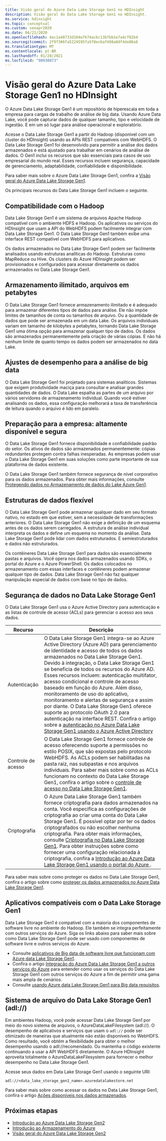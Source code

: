 ```yaml
---
title: Visão geral do Azure Data Lake Storage Gen1 no HDInsight
description: Visão geral do Data Lake Storage Gen1 no HDInsight.
ms.service: hdinsight
ms.topic: conceptual
ms.custom: seoapr2020
ms.date: 04/21/2020
ms.openlocfilehash: 4ac1a48733d104e7674acbc13bfbb1e7a4cf02b4
ms.sourcegitcommit: 2f9f306fa5224595fa5f8ec6af498a0df4de08a8
ms.translationtype: MT
ms.contentlocale: pt-BR
ms.lasthandoff: 01/28/2021
ms.locfileid: "98938873"
---
```

# <a name="azure-data-lake-storage-gen1-overview-in-hdinsight"></a>Visão geral do Azure Data Lake Storage Gen1 no HDInsight

O Azure Data Lake Storage Gen1 é um repositório de hiperescala em toda a empresa para cargas de trabalho de análise de big data. Usando Azure Data Lake, você pode capturar dados de qualquer tamanho, tipo e velocidade de ingestão. E em um só lugar para análise operacional e exploratório.

Acesse o Data Lake Storage Gen1 a partir do Hadoop (disponível com um cluster do HDInsight) usando as APIs REST compatíveis com WebHDFS. O Data Lake Storage Gen1 foi desenvolvido para permitir a análise dos dados armazenados e está ajustado para trabalhar em cenários de análise de dados. O Gen1 inclui os recursos que são essenciais para casos de uso empresarial do mundo real. Esses recursos incluem segurança, capacidade de gerenciamento, adaptabilidade, confiabilidade e disponibilidade.

Para saber mais sobre o Azure Data Lake Storage Gen1, confira a [Visão geral do Azure Data Lake Storage Gen1](../data-lake-store/data-lake-store-overview.md).

Os principais recursos do Data Lake Storage Gen1 incluem o seguinte.

## <a name="compatibility-with-hadoop"></a>Compatibilidade com o Hadoop

Data Lake Storage Gen1 é um sistema de arquivos Apache Hadoop compatível com o ambiente HDFS e Hadoop.  Os aplicativos ou serviços do HDInsight que usam a API do WebHDFS podem facilmente integrar com Data Lake Storage Gen1. O Data Lake Storage Gen1 também exibe uma interface REST compatível com WebHDFS para aplicativos.

Os dados armazenados no Data Lake Storage Gen1 podem ser facilmente analisados usando estruturas analíticas do Hadoop. Estruturas como MapReduce ou Hive. Os clusters do Azure HDInsight podem ser provisionados e configurados para acessar diretamente os dados armazenados no Data Lake Storage Gen1.

## <a name="unlimited-storage-petabyte-files"></a>Armazenamento ilimitado, arquivos em petabytes

O Data Lake Storage Gen1 fornece armazenamento ilimitado e é adequado para armazenar diferentes tipos de dados para análise. Ele não impõe limites de tamanhos de conta ou tamanhos de arquivo. Ou a quantidade de dados que pode ser armazenada em um data Lake. Os arquivos individuais variam em tamanho de kilobytes a petabytes, tornando Data Lake Storage Gen1 uma ótima opção para armazenar qualquer tipo de dados. Os dados são armazenados permanentemente pela criação de várias cópias. E não há nenhum limite de quanto tempo os dados podem ser armazenados no data Lake.

## <a name="performance-tuning-for-big-data-analytics"></a>Ajustes de desempenho para a análise de big data

O Data Lake Storage Gen1 foi projetado para sistemas analíticos. Sistemas que exigem produtividade maciça para consultar e analisar grandes quantidades de dados. O Data Lake espalha as partes de um arquivo por vários servidores de armazenamento individual. Quando você estiver analisando os dados, essa configuração melhorará a taxa de transferência de leitura quando o arquivo é lido em paralelo.

## <a name="readiness-for-enterprise-highly-available-and-secure"></a>Preparação para a empresa: altamente disponível e segura

O Data Lake Storage Gen1 fornece disponibilidade e confiabilidade padrão do setor. Os ativos de dados são armazenados permanentemente: cópias redundantes protegem contra falhas inesperadas. As empresas podem usar o Data Lake Storage Gen1 em suas soluções como parte importante de sua plataforma de dados existente.

O Data Lake Storage Gen1 também fornece segurança de nível corporativo para os dados armazenados. Para obter mais informações, consulte [Protegendo dados no Armazenamento de dados do Lake Azure Gen1](#data-security-in-data-lake-storage-gen1).

## <a name="flexible-data-structures"></a>Estruturas de dados flexível

O Data Lake Storage Gen1 pode armazenar qualquer dado em seu formato nativo, no estado em que estiver, sem a necessidade de transformações anteriores. O Data Lake Storage Gen1 não exige a definição de um esquema antes de os dados serem carregados. A estrutura de análise individual interpreta os dados e define um esquema no momento da análise. Data Lake Storage Gen1 pode lidar com dados estruturados. E semiestruturados e dados não estruturados.

Os contêineres Data Lake Storage Gen1 para dados são essencialmente pastas e arquivos. Você opera nos dados armazenados usando SDKs, o portal do Azure e o Azure PowerShell. Os dados colocados no armazenamento com essas interfaces e contêineres podem armazenar qualquer tipo de dados. Data Lake Storage Gen1 não faz qualquer manipulação especial de dados com base no tipo de dados.

## <a name="data-security-in-data-lake-storage-gen1"></a>Segurança de dados no Data Lake Storage Gen1

O Data Lake Storage Gen1 usa o Azure Active Directory para autenticação e as listas de controle de acesso (ACLs) para gerenciar o acesso aos seus dados.

| **Recurso** | **Descrição** |
| --- | --- |
| Autenticação |O Data Lake Storage Gen1 integra-se ao Azure Active Directory (Azure AD) para gerenciamento de identidade e acesso de todos os dados armazenados no Data Lake Storage Gen1. Devido à integração, o Data Lake Storage Gen1 se beneficia de todos os recursos do Azure AD. Esses recursos incluem: autenticação multifator, acesso condicional e controle de acesso baseado em função do Azure. Além disso, monitoramento de uso do aplicativo, monitoramento e alertas de segurança e assim por diante. O Data Lake Storage Gen1 oferece suporte ao protocolo OAuth 2.0 para autenticação na interface REST. Confira o artigo sobre a [autenticação no Azure Data Lake Storage Gen1 usando o Azure Active Directory](../data-lake-store/data-lakes-store-authentication-using-azure-active-directory.md)|
| Controle de acesso |O Data Lake Storage Gen1 fornece controle de acesso oferecendo suporte a permissões no estilo POSIX, que são expostas pelo protocolo WebHDFS. As ACLs podem ser habilitadas na pasta raiz, nas subpastas e nos arquivos individuais. Para saber mais sobre como as ACLs funcionam no contexto do Data Lake Storage Gen1, confira o artigo sobre o [controle de acesso no Data Lake Storage Gen1](../data-lake-store/data-lake-store-access-control.md). |
| Criptografia |O Azure Data Lake Storage Gen1 também fornece criptografia para dados armazenados na conta. Você especifica as configurações de criptografia ao criar uma conta do Data Lake Storage Gen1. É possível optar por ter os dados criptografados ou não escolher nenhuma criptografia. Para obter mais informações, consulte [Criptografia no Data Lake Storage Gen1](../data-lake-store/data-lake-store-encryption.md). Para obter instruções sobre como fornecer uma configuração relacionada à criptografia, confira a [Introdução ao Azure Data Lake Storage Gen1 usando o portal do Azure ](../data-lake-store/data-lake-store-get-started-portal.md). |

Para saber mais sobre como proteger os dados no Data Lake Storage Gen1, confira o artigo sobre como [proteger os dados armazenados no Azure Data Lake Storage Gen1](../data-lake-store/data-lake-store-secure-data.md).

## <a name="applications-that-are-compatible-with-data-lake-storage-gen1"></a>Aplicativos compatíveis com o Data Lake Storage Gen1

Data Lake Storage Gen1 é compatível com a maioria dos componentes de software livre no ambiente do Hadoop. Ele também se integra perfeitamente com outros serviços do Azure.  Siga os links abaixo para saber mais sobre como Data Lake Storage Gen1 pode ser usado com componentes de software livre e outros serviços do Azure.

* Consulte [aplicativos de Big data de software livre que funcionam com Azure data Lake Storage Gen1](../data-lake-store/data-lake-store-compatible-oss-other-applications.md).
* Confira o artigo [Integração do Azure Data Lake Storage Gen1 a outros serviços do Azure](../data-lake-store/data-lake-store-integrate-with-other-services.md) para entender como usar os serviços do Data Lake Storage Gen1 com outros serviços do Azure a fim de permitir uma gama mais ampla de cenários.
* Consulte [usando Azure data Lake Storage Gen1 para Big data requisitos](../data-lake-store/data-lake-store-data-scenarios.md).

## <a name="data-lake-storage-gen1-file-system-adl"></a>Sistema de arquivo do Data Lake Storage Gen1 (adl://)

Em ambientes Hadoop, você pode acessar Data Lake Storage Gen1 por meio do novo sistema de arquivos, o AzureDataLakeFilesystem (adl://). O desempenho de aplicativos e serviços que usam o `adl://` pode ser otimizado de maneiras que atualmente não estão disponíveis no WebHDFS. Como resultado, você obtém a flexibilidade para obter o melhor desempenho usando o adl://recomendado. Ou mantenha o código existente continuando a usar a API WebHDFS diretamente. O Azure HDInsight aproveita totalmente o AzureDataLakeFilesystem para fornecer o melhor desempenho no Data Lake Storage Gen1.

Acesse seus dados em Data Lake Storage Gen1 usando o seguinte URI:

`adl://<data_lake_storage_gen1_name>.azuredatalakestore.net`

Para saber mais sobre como acessar os dados no Data Lake Storage Gen1, confira o artigo [Ações disponíveis nos dados armazenados](../data-lake-store/data-lake-store-get-started-portal.md#properties).

## <a name="next-steps"></a>Próximas etapas

* [Introdução ao Azure Data Lake Storage Gen2](../storage/blobs/data-lake-storage-introduction.md)
* [Introdução ao Armazenamento do Azure](../storage/common/storage-introduction.md)
* [Visão geral do Azure Data Lake Storage Gen2](./overview-data-lake-storage-gen2.md)